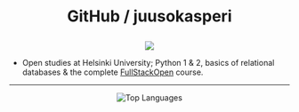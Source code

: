 # <p align="center">GitHub / juusokasperi</p> #

<p align="center">
  <img src="https://komarev.com/ghpvc/?username=juusokasperi&label=Visitors&color=red&style=for-the-badge" />
</p>

- Open studies at Helsinki University; Python 1 & 2, basics of relational databases & the complete <a href="https://fullstackopen.com/en/">FullStackOpen</a> course. 

---

<div align="center">
  <img src="https://github-readme-stats.vercel.app/api/top-langs/?username=juusokasperi&layout=compact&theme=darcula&border_radius=0.5" alt="Top Languages" />
</div>

